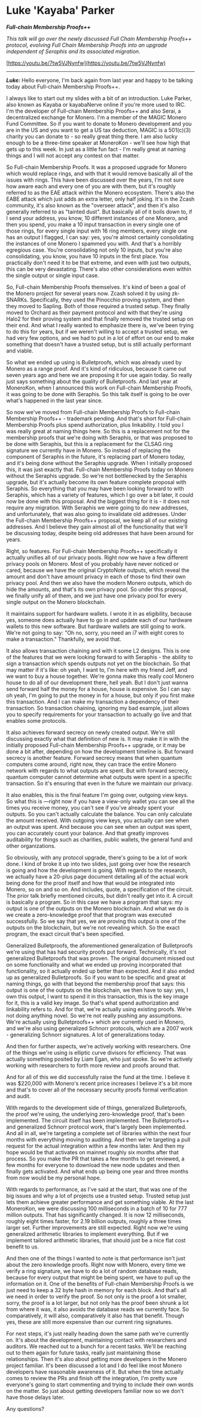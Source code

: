 # Luke 'Kayaba' Parker

_**Full-chain Membership Proofs++**_

_This talk will go over the newly discussed Full Chain Membership Proofs++ protocol, evolving Full Chain Membership Proofs into an upgrade independent of Seraphis and its associated migration._

[https://youtu.be/7tw5VJNynfw](https://youtu.be/7tw5VJNynfw)

---

_**Luke:**_ Hello everyone, I'm back again from last year and happy to be talking today about Full-chain Membership Proofs++.

I always like to start out my slides with a bit of an introduction. Luke Parker, also known as Kayaba or kayabaNerve online if you're more used to IRC. I'm the developer of Full-chain Membership Proofs++ and also Serai, a decentralized exchange for Monero. I'm a member of the MAGIC Monero Fund Committee. So if you want to donate to Monero development and you are in the US and you want to get a US tax deduction, MAGIC is a 501(c)(3) charity you can donate to - so really great thing there. I am also lucky enough to be a three-time speaker at MoneroKon - we'll see how high that gets up to this week. In just as a little fun fact - I'm really great at naming things and I will not accept any contest on that matter.

So Full-chain Membership Proofs. It was a proposed upgrade for Monero which would replace rings, and with that it would remove basically all of the issues with rings. This have been discussed over the years, I'm not sure how aware each and every one of you are with them, but it's roughly referred to as the EAE attack within the Monero ecosystem. There's also the EABE attack which just adds an extra letter, only half joking. It's in the Zcash community, it's also known as the "overseer attack", and then it's also generally referred to as "tainted dust". But basically all of it boils down to, if I send your address, you know, 10 different instances of one Monero, and then you spend, you make a 10 input transaction in every single one of those rings, for every single input with 16 ring members, every single one has an output I flagged, I can say: yes, you're almost certainly consolidating the instances of one Monero I spammed you with. And that's a horribly egregious case. You're consolidating not only 10 inputs, but you're also consolidating, you know, you have 10 inputs in the first place. You practically don't need it to be that extreme, and even with just two outputs, this can be very devastating. There's also other considerations even within the single output or single input case.

So, Full-chain Membership Proofs themselves. It's kind of been a goal of the Monero project for several years now. Zcash solved it by using zk-SNARKs. Specifically, they used the Pinocchio proving system, and then they moved to Sapling. Both of those required a trusted setup. They finally moved to Orchard as their payment protocol and with that they're using Halo2 for their proving system and that finally removed the trusted setup on their end. And what I really wanted to emphasize there is, we've been trying to do this for years, but if we weren't willing to accept a trusted setup, we had very few options, and we had to put in a lot of effort on our end to make something that doesn't have a trusted setup, but is still actually performant and viable.

So what we ended up using is Bulletproofs, which was already used by Monero as a range proof. And it's kind of ridiculous, because It came out seven years ago and here we are proposing it for use again today. So really just says something about the quality of Bulletproofs. And last year at MoneroKon, when I announced this work on Full-chain Membership Proofs, it was going to be done with Seraphis. So this talk itself is going to be over what's happened in the last year since.

So now we've moved from Full-chain Membership Proofs to Full-chain Membership Proofs++ - trademark pending. And that's short for Full-chain Membership Proofs plus spend authorization, plus linkability. I told you I was really great at naming things here. So this is a replacement not for the membership proofs that we're doing with Seraphis, or that was proposed to be done with Seraphis, but this is a replacement for the CLSAG ring signature we currently have in Monero. So instead of replacing the component of Seraphis in the future, it's replacing part of Monero today, and it's being done without the Seraphis upgrade. When I initially proposed this, it was just exactly that. Full-chain Membership Proofs today on Monero without the Seraphis upgrade. So we're not bottlenecked by the Seraphis upgrade, but it's actually become its own feature complete proposal with Seraphis. So everything that you may have been looking forward to with Seraphis, which has a variety of features, which I go over a bit later, it could now be done with this proposal. And the biggest thing for it is - it does not require any migration. With Seraphis we were going to do new addresses, and unfortunately, that was also going to invalidate old addresses. Under the Full-chain Membership Proofs++ proposal, we keep all of our existing addresses. And I believe they gain almost all of the functionality that we'll be discussing today, despite being old addresses that have been around for years.

Right, so features. For Full-chain Membership Proofs++ specifically it actually unifies all of our privacy pools. Right now we have a few different privacy pools on Monero. Most of you probably have never noticed or cared, because we have the original CryptoNote outputs, which reveal the amount and don't have amount privacy in each of those to find their own privacy pool. And then we also have the modern Monero outputs, which do hide the amounts, and that's its own privacy pool. So under this proposal, we finally unify all of them, and we just have one privacy pool for every single output on the Monero blockchain.

It maintains support for hardware wallets. I wrote it in as eligibility, because yes, someone does actually have to go in and update each of our hardware wallets to this new software. But hardware wallets are still going to work. We're not going to say: "Oh no, sorry, you need an i7 with eight cores to make a transaction." Thankfully, we avoid that.

It also allows transaction chaining and with it some L2 designs. This is one of the features that we were looking forward to with Seraphis - the ability to sign a transaction which spends outputs not yet on the blockchain. So that may matter if it's like: oh yeah, I want to, I'm here with my friend Jeff, and we want to buy a house together. We're gonna make this really cool Monero house to do all of our development there, hell yeah. But I don't just wanna send forward half the money for a house, house is expensive. So I can say: oh yeah, I'm going to put the money in for a house, but only if you first make this transaction. And I can make my transaction a dependency of their transaction. So transaction chaining, ignoring my bad example, just allows you to specify requirements for your transaction to actually go live and that enables some protocols.

It also achieves forward secrecy on newly created output. We're still discussing exactly what that definition of new is. It may make it in with the initially proposed Full-chain Membership Proofs++ upgrade, or it may be done a bit after, depending on how the development timeline is. But forward secrecy is another feature. Forward secrecy means that when quantum computers come around, right now, they can trace the entire Monero network with regards to what outputs are spent. But with forward secrecy, quantum computer cannot determine what outputs were spent in a specific transaction. So it's ensuring that even in the future we maintain our privacy.

It also enables, this is the final feature I'm going over, outgoing view keys. So what this is —right now if you have a view-only wallet you can see all the times you receive money, you can't see if you've already spent your outputs. So you can't actually calculate the balance. You can only calculate the amount received. With outgoing view keys, you actually can see when an output was spent. And because you can see when an output was spent, you can accurately count your balance. And that greatly improves auditability for things such as charities, public wallets, the general fund and other organizations.

So obviously, with any protocol upgrade, there's going to be a lot of work done. I kind of broke it up into two slides, just going over how the research is going and how the development is going. With regards to the research, we actually have a 20-plus page document detailing all of the actual work being done for the proof itself and how that would be integrated into Monero, so on and so on. And includes, quote, a specification of the circuit. The prior talk briefly mentioned circuits, but didn't really get into it. A circuit is basically a program. So in this case we have a program that says: my output is one of the outputs on the Monero blockchain. And what we do is we create a zero-knowledge proof that that program was executed successfully. So we say that yes, we are proving this output is one of the outputs on the blockchain, but we're not revealing which. So the exact program, the exact circuit that's been specified.

Generalized Bulletproofs, the aforementioned generalization of Bulletproofs we're using that has had security proofs put forward. Technically, it's not generalized Bulletproofs that was proven. The original document missed out on some functionality and what we ended up proving incorporated that functionality, so it actually ended up better than expected. And it also ended up as generalized Bulletproofs. So if you want to be specific and great at naming things, go with that beyond the membership proof that says: this output is one of the outputs on the blockchain, we then have to say: yes, I own this output, I want to spend it in this transaction, this is the key image for it, this is a valid key image. So that's what spend authorization and linkability refers to. And for that, we're actually using existing proofs. We're not doing anything novel. So we're not really pushing any assumptions. We're actually using Bulletproofs++ which are currently used in Monero, and we're also using generalized Schnorr protocols, which are a 2007 work - generalizing Schnorr signatures. A lot of generalizations today.

And then for further aspects, we're actively working with researchers. One of the things we're using is elliptic curve divisors for efficiency. That was actually something posited by Liam Egan, who just spoke. So we're actively working with researchers to forth more review and proofs around that.

And for all of this we did successfully raise the fund at the time. I believe it was $220,000 with Monero's recent price increases I believe it's a bit more and that's to cover all of the necessary security proofs formal verification and audit.

With regards to the development side of things, generalized Bulletproofs, the proof we're using, the underlying zero-knowledge proof, that's been implemented. The circuit itself has been implemented. The Bulletproofs++ and generalized Schnorr protocol work, that's largely been implemented. And all in all, we're targeting a complete set of libraries within the next four months with everything moving to auditing. And then we're targeting a pull request for the actual integration within a few months later. And then my hope would be that activates on mainnet roughly six months after that process. So you make the PR that takes a few months to get reviewed, a few months for everyone to download the new node updates and then finally gets activated. And what ends up being one year and three months from now would be my personal hope.

With regards to performance, as I've said at the start, that was one of the big issues and why a lot of projects use a trusted setup. Trusted setup just lets them achieve greater performance and get something viable. At the last MoneroKon, we were discussing 100 milliseconds in a batch of 10 for 777 million outputs. That has significantly changed. It is now 12 milliseconds, roughly eight times faster, for 2.19 billion outputs, roughly a three times larger set. Further improvements are still expected. Right now we're using generalized arithmetic libraries to implement everything. But if we implement tailored arithmetic libraries, that should just be a nice flat cost benefit to us.

And then one of the things I wanted to note is that performance isn't just about the zero knowledge proofs. Right now with Monero, every time we verify a ring signature, we have to do a lot of random database reads, because for every output that might be being spent, we have to pull up the information on it. One of the benefits of Full-chain Membership Proofs is we just need to keep a 32 byte hash in memory for each block. And that's all we need in order to verify the proof. So not only is the proof a lot smaller, sorry, the proof is a lot larger, but not only has the proof been shrunk a lot from where it was, it also avoids the database reads we currently face. So comparatively, it will also, comparatively it also has that benefit. Though yes, these are still more expensive than our current ring signatures.

For next steps, it's just really heading down the same path we're currently on. It's about the development, maintaining contact with researchers and auditors. We reached out to a bunch for a recent tasks. We'll be reaching out to them again for future tasks, really just maintaining those relationships. Then it's also about getting more developers in the Monero project familiar. It's been discussed a lot and I do feel like most Monero developers have reasonable awareness of it. But when the time actually comes to review the PRs and finish off the integration, I'm pretty sure everyone's going to start commenting and trying to include their own words on the matter. So just about getting developers familiar now so we don't have those delays later.

Any questions?
